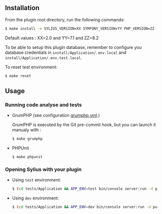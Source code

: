 ## Installation

From the plugin root directory, run the following commands:

```bash
$ make install -e SYLIUS_VERSION=XX SYMFONY_VERSION=YY PHP_VERSION=ZZ
```

Default values : XX=2.0 and YY=7.1 and ZZ=8.2

To be able to setup this plugin database, remember to configure you database credentials 
in `install/Application/.env.local` and `install/Application/.env.test.local`.

To reset test environment:
```bash
$ make reset
```

## Usage

### Running code analyse and tests

  - GrumPHP (see configuration [grumphp.yml](grumphp.yml).)
  
    GrumPHP is executed by the Git pre-commit hook, but you can launch it manualy with :
    ```bash
    $ make grumphp
    ```

  - PHPUnit

    ```bash
    $ make phpunit
    ```

### Opening Sylius with your plugin

- Using `test` environment:

    ```bash
    $ (cd tests/Application && APP_ENV=test bin/console server:run -d public)
    ```

- Using `dev` environment:

    ```bash
    $ (cd tests/Application && APP_ENV=dev bin/console server:run -d public)
    ```
